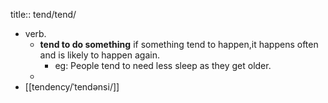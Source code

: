 title:: tend/tend/

- verb.
	- **tend to do something** if something tend to happen,it happens often and is likely to happen again.
		- eg: People  tend to need less sleep as they get older.
	-
- [[tendency/ˈtendənsi/]]